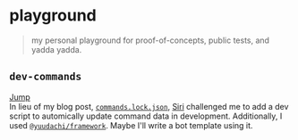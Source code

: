 # playground
> my personal playground for proof-of-concepts, public tests, and yadda yadda.

## `dev-commands`
[Jump](./dev-commands/README.md)  
In lieu of my blog post, [`commands.lock.json`](https://blog.fyko.net/commands-lockfile), [Siri](https://github.com/suneettipirneni) challenged me to
add a dev script to automically update command data in development. Additionally, I used [`@yuudachi/framework`](https://yarn.pm/@yuudachi/framework).
Maybe I'll write a bot template using it.

